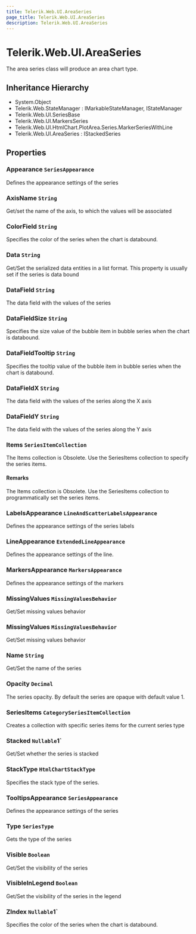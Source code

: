 ```yaml
---
title: Telerik.Web.UI.AreaSeries
page_title: Telerik.Web.UI.AreaSeries
description: Telerik.Web.UI.AreaSeries
---
```


# Telerik.Web.UI.AreaSeries

The area series class will produce an area chart type.

## Inheritance Hierarchy

* System.Object
* Telerik.Web.StateManager : IMarkableStateManager, IStateManager
* Telerik.Web.UI.SeriesBase
* Telerik.Web.UI.MarkersSeries
* Telerik.Web.UI.HtmlChart.PlotArea.Series.MarkerSeriesWithLine
* Telerik.Web.UI.AreaSeries : IStackedSeries

## Properties

###  Appearance `SeriesAppearance`

Defines the appearance settings of the series

###  AxisName `String`

Get/set the name of the axis, to which the values will be associated

###  ColorField `String`

Specifies the color of the series when the chart is databound.

###  Data `String`

Get/Set the serialized data entities in a list format. This property is usually set if the series is data bound

###  DataField `String`

The data field with the values of the series

###  DataFieldSize `String`

Specifies the size value of the bubble item in bubble series when the chart is databound.

###  DataFieldTooltip `String`

Specifies the tooltip value of the bubble item in bubble series when the chart is databound.

###  DataFieldX `String`

The data field with the values of the series along the X axis

###  DataFieldY `String`

The data field with the values of the series along the Y axis

###  Items `SeriesItemCollection`

The Items collection is Obsolete. Use the SeriesItems collection to specify the series items.

#### Remarks
The Items collection is Obsolete. Use the SeriesItems collection to programmatically set the series items.

###  LabelsAppearance `LineAndScatterLabelsAppearance`

Defines the appearance settings of the series labels

###  LineAppearance `ExtendedLineAppearance`

Defines the appearance settings of the line.

###  MarkersAppearance `MarkersAppearance`

Defines the appearance settings of the markers

###  MissingValues `MissingValuesBehavior`

Get/Set missing values behavior

###  MissingValues `MissingValuesBehavior`

Get/Set missing values behavior

###  Name `String`

Get/Set the name of the series

###  Opacity `Decimal`

The series opacity. By default the series are opaque with default value 1.

###  SeriesItems `CategorySeriesItemCollection`

Creates a collection with specific series items for the current series type

###  Stacked `Nullable`1`

Get/Set whether the series is stacked

###  StackType `HtmlChartStackType`

Specifies the stack type of the series.

###  TooltipsAppearance `SeriesAppearance`

Defines the appearance settings of the series

###  Type `SeriesType`

Gets the type of the series

###  Visible `Boolean`

Get/Set the visibility of the series

###  VisibleInLegend `Boolean`

Get/Set the visibility of the series in the legend

###  ZIndex `Nullable`1`

Specifies the color of the series when the chart is databound.


